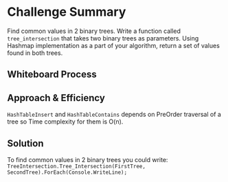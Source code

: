 # Challenge Summary
Find common values in 2 binary trees.
Write a function called ``tree_intersection`` that takes two binary trees as parameters.
Using Hashmap implementation as a part of your algorithm, return a set of values found in both trees.

## Whiteboard Process


## Approach & Efficiency
``HashTableInsert`` and ``HashTableContains`` depends on PreOrder traversal of a tree so Time complexity for them is O(n).

## Solution
To find common values in 2 binary trees you could write:
``TreeIntersection.Tree_Intersection(FirstTree, SecondTree).ForEach(Console.WriteLine);``

